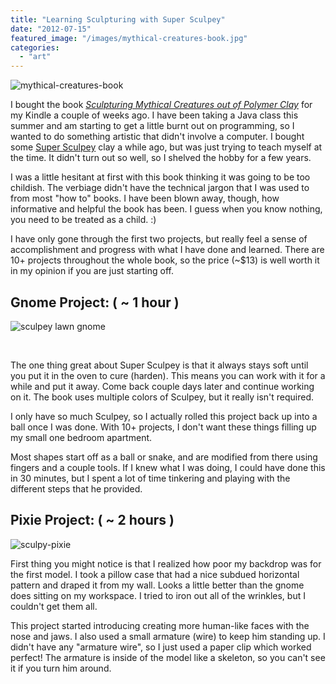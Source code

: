 ```yaml
---
title: "Learning Sculpturing with Super Sculpey"
date: "2012-07-15"
featured_image: "/images/mythical-creatures-book.jpg"
categories: 
  - "art"
---
```


![](/images/mythical-creatures-book.jpg "mythical-creatures-book")

I bought the book _[Sculpturing Mythical Creatures out of Polymer Clay](http://www.amazon.com/Sculpting-Mythical-Creatures-Polymer-Clay/dp/1592535143/ref=sr_1_1?s=books&ie=UTF8&qid=1342364961&sr=1-1&keywords=sculpting+mythical+creatures+out+of+polymer+clay)_ for my Kindle a couple of weeks ago. I have been taking a Java class this summer and am starting to get a little burnt out on programming, so I wanted to do something artistic that didn't involve a computer. I bought some [Super Sculpey](http://www.sculpey.com/products/clays/super-sculpey) clay a while ago, but was just trying to teach myself at the time. It didn't turn out so well, so I shelved the hobby for a few years.

I was a little hesitant at first with this book thinking it was going to be too childish. The verbiage didn't have the technical jargon that I was used to from most "how to" books. I have been blown away, though, how informative and helpful the book has been. I guess when you know nothing, you need to be treated as a child. :)

I have only gone through the first two projects, but really feel a sense of accomplishment and progress with what I have done and learned. There are 10+ projects throughout the whole book, so the price (~$13) is well worth it in my opinion if you are just starting off.

## Gnome Project: ( ~ 1 hour )

![sculpey lawn gnome](/images/lawn-gnome.jpg "lawn-gnome")

 

The one thing great about Super Sculpey is that it always stays soft until you put it in the oven to cure (harden). This means you can work with it for a while and put it away. Come back couple days later and continue working on it. The book uses multiple colors of Sculpey, but it really isn't required.

I only have so much Sculpey, so I actually rolled this project back up into a ball once I was done. With 10+ projects, I don't want these things filling up my small one bedroom apartment.

Most shapes start off as a ball or snake, and are modified from there using fingers and a couple tools. If I knew what I was doing, I could have done this in 30 minutes, but I spent a lot of time tinkering and playing with the different steps that he provided.

## Pixie Project: ( ~ 2 hours )

![](/images/sculpy-pixie.jpg "sculpy-pixie")

First thing you might notice is that I realized how poor my backdrop was for the first model. I took a pillow case that had a nice subdued horizontal pattern and draped it from my wall. Looks a little better than the gnome does sitting on my workspace. I tried to iron out all of the wrinkles, but I couldn't get them all.

This project started introducing creating more human-like faces with the nose and jaws. I also used a small armature (wire) to keep him standing up. I didn't have any "armature wire", so I just used a paper clip which worked perfect! The armature is inside of the model like a skeleton, so you can't see it if you turn him around.
